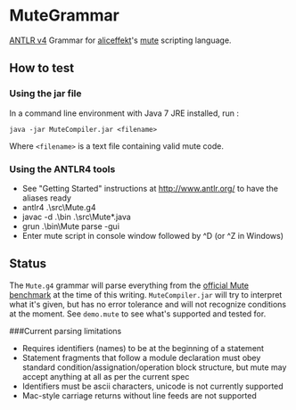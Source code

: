 MuteGrammar
===========

[ANTLR v4](https://github.com/antlr/antlr4) Grammar for [aliceffekt](https://github.com/aliceffekt)'s [mute](https://github.com/aliceffekt/mute) scripting language.

## How to test

### Using the jar file

In a command line environment with Java 7 JRE installed, run :

```
java -jar MuteCompiler.jar <filename>
```

Where  ``<filename>`` is a text file containing valid mute code.

### Using the ANTLR4 tools

- See "Getting Started" instructions at http://www.antlr.org/ to have the aliases ready
- antlr4 .\src\Mute.g4
- javac -d .\bin .\src\Mute*.java
- grun .\bin\Mute parse -gui 
- Enter mute script in console window followed by ^D (or ^Z in Windows)

## Status

The ``Mute.g4`` grammar will parse everything from the [official Mute benchmark](https://github.com/aliceffekt/mute/blob/master/mute.benchmark.txt) at the time of this writing.
``MuteCompiler.jar`` will try to interpret what it's given, but has no error tolerance and will not recognize conditions at the moment. See ``demo.mute`` to see what's supported and tested for.

###Current parsing limitations

- Requires identifiers (names) to be at the beginning of a statement
- Statement fragments that follow a module declaration must obey standard condition/assignation/operation block structure, but mute may accept anything at all as per the current spec
- Identifiers must be ascii characters, unicode is not currently supported
- Mac-style carriage returns without line feeds are not supported